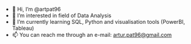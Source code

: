 - 👋 Hi, I’m @artpat96
- 👀 I’m interested in field of Data Analysis
- 🌱 I’m currently learning SQL, Python and visualisation tools (PowerBI, Tableau)
- 📫 You can reach me through an e-mail: artur.pat96@gmail.com

<!---
artpat96/artpat96 is a ✨ special ✨ repository because its `README.md` (this file) appears on your GitHub profile.
You can click the Preview link to take a look at your changes.
--->
